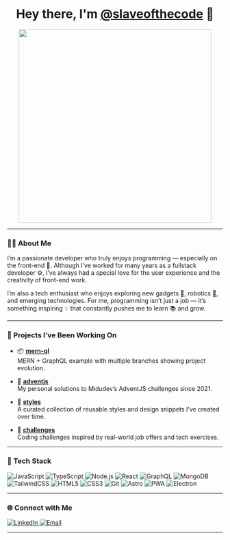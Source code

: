 <h1 align="center">Hey there, I'm <a href="https://slaveofthecode.vercel.app/">@slaveofthecode</a> 👋</h1>

<!-- start-daily-gif -->
<div align="center">
  <img src="https://media.giphy.com/media/f3iwJFOVOwuy7K6FFw/giphy.gif" width="450"/>
</div>
<!-- end-daily-gif -->

---

### 👨‍💻 About Me

I’m a passionate developer who truly enjoys programming — especially on the front-end 🎨. Although I’ve worked for many years as a fullstack developer ⚙️, I’ve always had a special love for the user experience and the creativity of front-end work.

I’m also a tech enthusiast who enjoys exploring new gadgets 📱, robotics 🤖, and emerging technologies. For me, programming isn’t just a job — it’s something inspiring 💡 that constantly pushes me to learn 📚 and grow.

---

### 🚀 Projects I’ve Been Working On

- 📦 [**mern-ql**](https://github.com/slaveofthecode/mern-ql)  
  MERN + GraphQL example with multiple branches showing project evolution.

- 🎄 [**adventjs**](https://github.com/slaveofthecode/adventjs)  
  My personal solutions to Midudev’s AdventJS challenges since 2021.

- 🎨 [**styles**](https://github.com/slaveofthecode/styles)  
  A curated collection of reusable styles and design snippets I’ve created over time.

- 🧠 [**challenges**](https://github.com/slaveofthecode/challenges)  
  Coding challenges inspired by real-world job offers and tech exercises.

---

### 🧰 Tech Stack

![JavaScript](https://img.shields.io/badge/-JavaScript-black?style=flat-square&logo=javascript)
![TypeScript](https://img.shields.io/badge/-TypeScript-black?style=flat-square&logo=typescript)
![Node.js](https://img.shields.io/badge/-Node.js-black?style=flat-square&logo=node.js)
![React](https://img.shields.io/badge/-React-black?style=flat-square&logo=react)
![GraphQL](https://img.shields.io/badge/-GraphQL-black?style=flat-square&logo=graphql)
![MongoDB](https://img.shields.io/badge/-MongoDB-black?style=flat-square&logo=mongodb)
![TailwindCSS](https://img.shields.io/badge/-TailwindCSS-black?style=flat-square&logo=tailwind-css)
![HTML5](https://img.shields.io/badge/-HTML5-black?style=flat-square&logo=html5)
![CSS3](https://img.shields.io/badge/-CSS3-black?style=flat-square&logo=css3)
![Git](https://img.shields.io/badge/-Git-black?style=flat-square&logo=git)
![Astro](https://img.shields.io/badge/-Astro-black?style=flat-square&logo=astro)
![PWA](https://img.shields.io/badge/-PWA-black?style=flat-square&logo=pwa)
![Electron](https://img.shields.io/badge/-Electron-black?style=flat-square&logo=electron)

---

### 🌐 Connect with Me

<div align="left">
  <a href="https://www.linkedin.com/in/gustavoml/">
    <img src="https://img.shields.io/badge/LinkedIn-blue?style=for-the-badge&logo=linkedin&logoColor=white" alt="LinkedIn"/>
  </a>
  <a href="mailto:gml.gustavoml@gmail.com">
    <img src="https://img.shields.io/badge/Email-D14836?style=for-the-badge&logo=gmail&logoColor=white" alt="Email"/>
  </a>
</div>

---

<!--
**slaveofthecode/slaveofthecode** is a ✨ _special_ ✨ repository because its `README.md` appears on your GitHub profile.
-->
